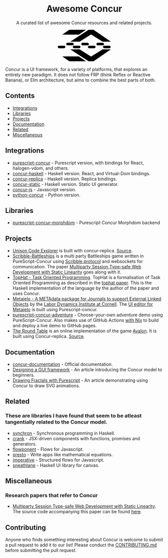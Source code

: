 <h1 align="center">
  Awesome Concur
</h1>
<p align="center">
  A curated list of awesome Concur resources and related projects.
</p>
<p align="center">
   <img src="docs/logo.png" height="100">
</p>

Concur is a UI framework, for a variety of platforms, that explores an entirely new paradigm. It does not follow FRP (think Reflex or Reactive Banana), or Elm architecture, but aims to combine the best parts of both.

## Contents
- [Integrations](#integrations)
- [Libraries](#libraries)
- [Projects](#projects)
- [Documentation](#documentation)
- [Related](#related)
- [Miscellaneous](#miscellaneous)

## Integrations
- [purescript-concur](https://github.com/purescript-concur) - Purescript version, with bindings for React, halogen-vdom, and others.
- [concur-haskell](https://github.com/ajnsit/concur) - Haskell version. React, and Virtual-Dom bindings.
- [concur-replica](https://github.com/pkamenarsky/concur-replica) - Haskell version. Replica bindings.
- [concur-static](https://github.com/pkamenarsky/concur-static) - Haskell version. Static UI generator.
- [concur-js](https://github.com/ajnsit/concur-js) - Javascript version.
- [python-concur](https://github.com/potocpav/python-concur) - Python version.

## Libraries
- [purescript-concur-morphdom](https://github.com/jmars/purescript-concur-morphdom) - Purescript Concur Morphdom backend

## Projects
- [Unison Code Explorer](http://unison.readvar.com) is built with concur-replica. [Source](https://github.com/seagreen/unison-code-explorer).
- [Scribble-Battleships](https://github.com/jonathanlking/scribble-battleships) is a multi party Battleships game written in PureScript-Concur using [Scribble protocol](http://www.scribble.org/) and websockets for communication. The paper [Multiparty Session Type-safe Web Development with Static Linearity](https://arxiv.org/abs/1904.01287) goes along with it.
- [TopHat - Task Oriented Programming](https://github.com/timjs/tophat-haskell). TopHat is a formalisation of Task Oriented Programming as described in the [tophat paper](https://github.com/timjs/tophat/blob/ppdp2019/main.pdf). This is the Haskell implementation of the language by the author of the paper and uses Concur.
- [Metajelo -  A METAdata package for Journals to support External Linked Objects](https://github.com/labordynamicsinstitute/metajelo) by the [Labor Dynamics Institute at Cornell](https://www.ilr.cornell.edu/labor-dynamics-institute). The [UI editor for Metajelo](https://github.com/labordynamicsinstitute/metajelo-ui) is built using Purescript-concur.
- [purescript-concur-adventure](https://github.com/bbarker/purescript-concur-adventure) - Choose-your-own adventure demo using PureScript-Concur. 
  Also makes use of GitHub Actions [with Nix](https://github.com/marketplace/actions/install-nix) to build and deploy a live demo to GitHub pages.
- [The Round Table](https://theroundtable.fun/) is an online implementation of the game [Avalon](https://boardgamegeek.com/boardgame/128882/resistance-avalon). It is built using Concur-replica. [Source](https://github.com/yunze-chia/the-round-table).


## Documentation
- [concur-documentation](https://github.com/ajnsit/concur-documentation) - Official documentation.
- [Designing a GUI framework](https://potocpav.github.io/programming/2020/05/01/designing-a-gui-framework.html) - An article introducing the Concur model to beginners.
- [Drawing Fractals with Purescript](https://blog.drewolson.org/drawing-fractals-with-purescript) - An article demonstrating using Concur to draw SVG animations.

## Related
### These are libraries I have found that seem to be atleast tangentially related to the Concur model.
- [synchron](https://github.com/pkamenarsky/synchron) - Synchronous programming in Haskell.
- [crank](https://github.com/bikeshaving/crank) - JSX-driven components with functions, promises and generators.
- [flowponent](https://github.com/jviide/flowponent) - Flows for Javascript.
- [presto](https://github.com/juspay/purescript-presto) - Write apps like mathematical equations.
- [imperative](https://github.com/jhp/imperative) - Structured flows for Javascript.
- [sneathlane](https://github.com/jhp/sneathlane-haste) - Haskell UI library for canvas.

## Miscellaneous
### Research papers that refer to Concur
- [Multiparty Session Type-safe Web Development with Static Linearity](https://arxiv.org/abs/1904.01287). The source code accompanying this paper can be found [here](https://github.com/jonathanlking/scribble-battleships).

## Contributing
Anyone who finds something interesting about Concur is welcome to submit a pull request to add it to our list!
Please conduct the [CONTRIBUTING.md](CONTRIBUTING.md) before submitting the pull request.
